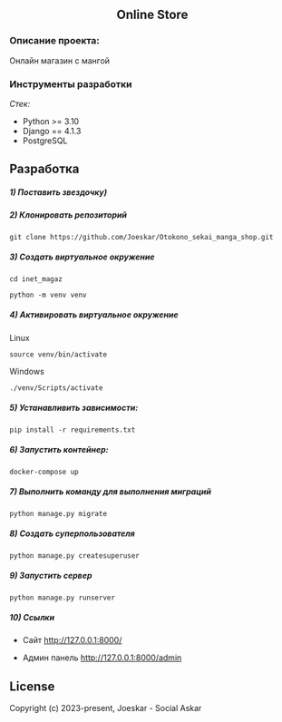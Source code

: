 <h2 align="center">Online Store</h2>

### Описание проекта:

Онлайн магазин c мангой

### Инструменты разработки

*Стек:*

- Python >= 3.10
- Django == 4.1.3
- PostgreSQL

## Разработка

##### 1) Поставить звездочку)

##### 2) Клонировать репозиторий

    git clone https://github.com/Joeskar/Otokono_sekai_manga_shop.git

##### 3) Создать виртуальное окружение

    cd inet_magaz
    
    python -m venv venv

##### 4) Активировать виртуальное окружение

Linux

    source venv/bin/activate

Windows

    ./venv/Scripts/activate

##### 5) Устанавливить зависимости:

    pip install -r requirements.txt

##### 6) Запустить контейнер:

    docker-compose up

##### 7) Выполнить команду для выполнения миграций

    python manage.py migrate

##### 8) Создать суперпользователя

    python manage.py createsuperuser

##### 9) Запустить сервер

    python manage.py runserver

##### 10) Ссылки

- Сайт http://127.0.0.1:8000/

- Админ панель http://127.0.0.1:8000/admin

## License

Copyright (c) 2023-present, Joeskar - Social Askar

